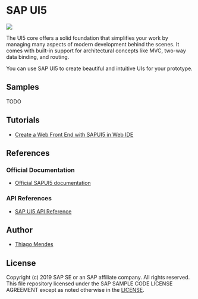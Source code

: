 # SAP UI5 
![](https://sapui5.hana.ondemand.com/resources/sap/ui/documentation/sdk/images/Fiori_guidelines_image.png)

The UI5 core offers a solid foundation that simplifies your work by managing many aspects of modern development behind the scenes. It comes with built-in support for architectural concepts like MVC, two-way data binding, and routing.

You can use SAP UI5 to create beautiful and intuitive UIs for your prototype.

## Samples
TODO

## Tutorials
* [Create a Web Front End with SAPUI5 in Web IDE](https://developers.sap.com/group.cp-frontend-ui5-1.html)

## References
### Official Documentation
* [Official SAPUI5 documentation](https://sapui5.hana.ondemand.com/)

### API References
* [SAP UI5 API Reference](https://sapui5.hana.ondemand.com/#/api)

## Author
* [Thiago Mendes](https://twitter.com/mendesthix)

License
-------

Copyright (c) 2019 SAP SE or an SAP affiliate company. All rights reserved.
This file repository licensed under the SAP SAMPLE CODE LICENSE AGREEMENT except as noted otherwise in the [LICENSE](../LICENSE).